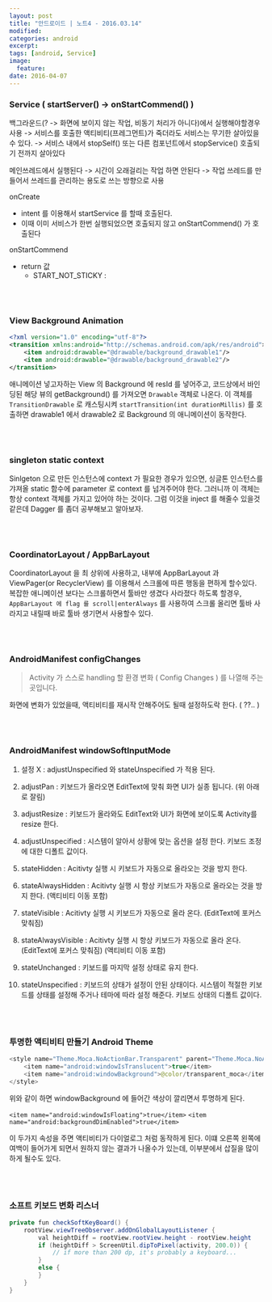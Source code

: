 ```yaml
---
layout: post
title: "안드로이드 | 노트4 - 2016.03.14"
modified:
categories: android
excerpt:
tags: [android, Service]
image:
  feature:
date: 2016-04-07
---
```


### Service ( startServer()  ->  onStartCommend() )
백그라운드(? -> 화면에 보이지 않는 작업, 비동기 처리가 아니다)에서 실행해야할경우 사용
-> 서비스를 호출한 액티비티(프레그먼트)가 죽더라도 서비스는 무기한 살아있을수 있다.
-> 서비스 내에서 stopSelf() 또는 다른 컴포넌트에서 stopService() 호출되기 전까지 살아있다

메인쓰레드에서 실행된다 -> 시간이 오래걸리는 작업 하면 안된다
-> 작업 쓰레드를 만들어서 쓰레드를 관리하는 용도로 쓰는 방향으로 사용


onCreate
- intent 를 이용해서 startService 를 할때 호출된다.
- 이때 이미 서비스가 한번 실행되었으면 호출되지 않고 onStartCommend() 가 호출된다

onStartCommend
- return 값
    + START_NOT_STICKY :

<br><br>

### View Background Animation

``` xml
<?xml version="1.0" encoding="utf-8"?>
<transition xmlns:android="http://schemas.android.com/apk/res/android">
    <item android:drawable="@drawable/background_drawable1"/>
    <item android:drawable="@drawable/background_drawable2"/>
</transition>
```

애니메이션 넣고자하는 View 의 Background 에 resId 를 넣어주고, 코드상에서 바인딩된 해당 뷰의 getBackground() 를 가져오면 `Drawable` 객체로 나온다. 이 객체를 `TransitionDrawable` 로 캐스팅시켜 `startTransition(int durationMillis)` 를 호출하면 drawable1 에서 drawable2 로 Background 의 애니메이션이 동작한다.

<br><br>

### singleton static context

Sinlgeton 으로 만든 인스턴스에 context 가 필요한 경우가 있으면, 싱글톤 인스턴스를 갸져올 static 함수에 parameter 로 context 를 넘겨주어야 한다. 그러니까 이 객체는 항상 context 객체를 가지고 있어야 하는 것이다. 그럼 이것을 inject 를 해줄수 있을것 같은데 Dagger 를 좀더 공부해보고 알아보자.

<br><br>

### CoordinatorLayout / AppBarLayout
CoordinatorLayout 을 최 상위에 사용하고, 내부에 AppBarLayout 과 ViewPager(or RecyclerView) 를 이용해서 스크롤에 따른 행동을 편하게 할수있다. 복잡한 애니메이션 보다는 스크롤하면서 툴바만 생겼다 사라졌다 하도록 할경우, `AppBarLayout 에 flag 를 scroll|enterAlways` 를 사용하여 스크롤 올리면 툴바 사라지고 내릴때 바로 툴바 생기면서 사용할수 있다.

<br><br>

### AndroidManifest configChanges
> Activity 가 스스로 handling 할 환경 변화 ( Config Changes ) 를 나열해 주는 곳입니다.

화면에 변화가 있었을때, 액티비티를 재시작 안해주어도 될때 설정하도락 한다. ( ??.. )

<br><br>

### AndroidManifest windowSoftInputMode
1. 설정 X : adjustUnspecified 와 stateUnspecified 가 적용 된다.

2. adjustPan : 키보드가 올라오면 EditText에 맞춰 화면 UI가 실종 됩니다. (위 아래로 잘림)

3. adjustResize : 키보드가 올라와도 EditText와 UI가 화면에 보이도록 Activity를 resize 한다.

4. adjustUnspecified : 시스템이 알아서 상황에 맞는 옵션을 설정 한다. 키보드 조정에 대한 디폴트 값이다.

5. stateHidden : Acitivty 실행 시 키보드가 자동으로 올라오는 것을 방지 한다.

6. stateAlwaysHidden : Acitivty 실행 시 항상 키보드가 자동으로 올라오는 것을 방지 한다. (액티비티 이동 포함)

7. stateVisible : Acitivty 실행 시 키보드가 자동으로 올라 온다. (EditText에 포커스 맞춰짐)

8. stateAlwaysVisible : Acitivty 실행 시 항상 키보드가 자동으로 올라 온다. (EditText에 포커스 맞춰짐) (액티비티 이동 포함)

9. stateUnchanged : 키보드를 마지막 설정 상태로 유지 한다.

10. stateUnspecified : 키보드의 상태가 설정이 안된 상태이다. 시스템이 적절한 키보드를 상태를 설정해 주거나 테마에 따라 설정 해준다. 키보드 상태의 디폴트 값이다.

<br><br>

### 투명한 액티비티 만들기 Android Theme
```java
<style name="Theme.Moca.NoActionBar.Transparent" parent="Theme.Moca.NoActionBar">
    <item name="android:windowIsTranslucent">true</item>
    <item name="android:windowBackground">@color/transparent_moca</item>
</style>
```

위와 같이 하면 windowBackground 에 들어간 색상이 깔리면서 투명하게 된다.

`<item name="android:windowIsFloating">true</item>`
`<item name="android:backgroundDimEnabled">true</item>`

이 두가지 속성을 주면 액티비티가 다이얼로그 처럼 동작하게 된다. 이떄 오른쪽 왼쪽에 여백이 들어가게 되면서 원하지 않는 결과가 나올수가 있는데, 이부분에서 삽질을 많이 하게 될수도 있다.

<br><br>

### 소프트 키보드 변화 리스너
```java
private fun checkSoftKeyBoard() {
    rootView.viewTreeObserver.addOnGlobalLayoutListener {
        val heightDiff = rootView.rootView.height - rootView.height
        if (heightDiff > ScreenUtil.dipToPixel(activity, 200.0)) {
            // if more than 200 dp, it's probably a keyboard...
        }
        else {
        }
    }
}
```

<br><br>
